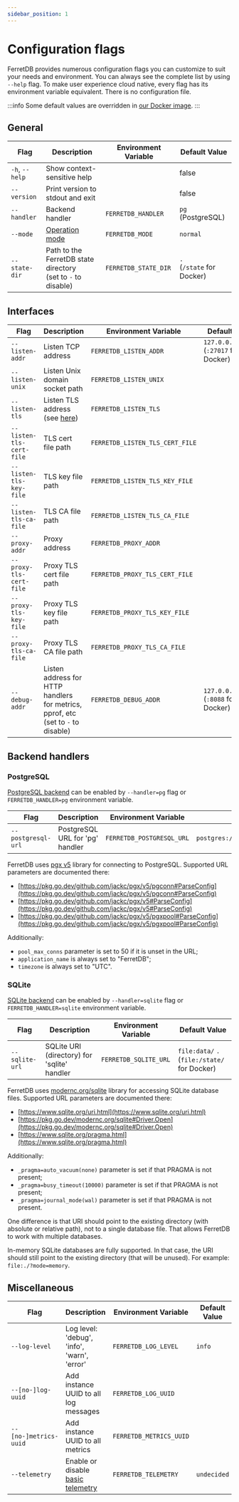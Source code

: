 ```yaml
---
sidebar_position: 1
---
```


# Configuration flags

FerretDB provides numerous configuration flags you can customize to suit your needs and environment.
You can always see the complete list by using `--help` flag.
To make user experience cloud native, every flag has its environment variable equivalent.
There is no configuration file.

:::info
Some default values are overridden in [our Docker image](../quickstart-guide/docker.md).
:::

<!-- Keep order in sync with the `--help` output -->

<!-- For <br /> -->
<!-- markdownlint-capture -->
<!-- markdownlint-disable MD033 -->

## General

| Flag           | Description                                                       | Environment Variable | Default Value                  |
| -------------- | ----------------------------------------------------------------- | -------------------- | ------------------------------ |
| `-h`, `--help` | Show context-sensitive help                                       |                      | false                          |
| `--version`    | Print version to stdout and exit                                  |                      | false                          |
| `--handler`    | Backend handler                                                   | `FERRETDB_HANDLER`   | `pg` (PostgreSQL)              |
| `--mode`       | [Operation mode](operation-modes.md)                              | `FERRETDB_MODE`      | `normal`                       |
| `--state-dir`  | Path to the FerretDB state directory<br />(set to `-` to disable) | `FERRETDB_STATE_DIR` | `.`<br />(`/state` for Docker) |

## Interfaces

| Flag                     | Description                                                                           | Environment Variable            | Default Value                                |
| ------------------------ | ------------------------------------------------------------------------------------- | ------------------------------- | -------------------------------------------- |
| `--listen-addr`          | Listen TCP address                                                                    | `FERRETDB_LISTEN_ADDR`          | `127.0.0.1:27017`<br />(`:27017` for Docker) |
| `--listen-unix`          | Listen Unix domain socket path                                                        | `FERRETDB_LISTEN_UNIX`          |                                              |
| `--listen-tls`           | Listen TLS address (see [here](../security/tls-connections.md))                       | `FERRETDB_LISTEN_TLS`           |                                              |
| `--listen-tls-cert-file` | TLS cert file path                                                                    | `FERRETDB_LISTEN_TLS_CERT_FILE` |                                              |
| `--listen-tls-key-file`  | TLS key file path                                                                     | `FERRETDB_LISTEN_TLS_KEY_FILE`  |                                              |
| `--listen-tls-ca-file`   | TLS CA file path                                                                      | `FERRETDB_LISTEN_TLS_CA_FILE`   |                                              |
| `--proxy-addr`           | Proxy address                                                                         | `FERRETDB_PROXY_ADDR`           |                                              |
| `--proxy-tls-cert-file`  | Proxy TLS cert file path                                                              | `FERRETDB_PROXY_TLS_CERT_FILE`  |                                              |
| `--proxy-tls-key-file`   | Proxy TLS key file path                                                               | `FERRETDB_PROXY_TLS_KEY_FILE`   |                                              |
| `--proxy-tls-ca-file`    | Proxy TLS CA file path                                                                | `FERRETDB_PROXY_TLS_CA_FILE`    |                                              |
| `--debug-addr`           | Listen address for HTTP handlers for metrics, pprof, etc<br />(set to `-` to disable) | `FERRETDB_DEBUG_ADDR`           | `127.0.0.1:8088`<br />(`:8088` for Docker)   |

## Backend handlers

<!-- Do not document alpha backends -->

### PostgreSQL

[PostgreSQL backend](../understanding-ferretdb.md#postgresql) can be enabled by
`--handler=pg` flag or `FERRETDB_HANDLER=pg` environment variable.

| Flag               | Description                     | Environment Variable      | Default Value                        |
| ------------------ | ------------------------------- | ------------------------- | ------------------------------------ |
| `--postgresql-url` | PostgreSQL URL for 'pg' handler | `FERRETDB_POSTGRESQL_URL` | `postgres://127.0.0.1:5432/ferretdb` |

FerretDB uses [pgx v5](https://github.com/jackc/pgx) library for connecting to PostgreSQL.
Supported URL parameters are documented there:

- [https://pkg.go.dev/github.com/jackc/pgx/v5/pgconn#ParseConfig](https://pkg.go.dev/github.com/jackc/pgx/v5/pgconn#ParseConfig)
- [https://pkg.go.dev/github.com/jackc/pgx/v5#ParseConfig](https://pkg.go.dev/github.com/jackc/pgx/v5#ParseConfig)
- [https://pkg.go.dev/github.com/jackc/pgx/v5/pgxpool#ParseConfig](https://pkg.go.dev/github.com/jackc/pgx/v5/pgxpool#ParseConfig)

Additionally:

- `pool_max_conns` parameter is set to 50 if it is unset in the URL;
- `application_name` is always set to "FerretDB";
- `timezone` is always set to "UTC".

### SQLite

[SQLite backend](../understanding-ferretdb.md#sqlite) can be enabled by
`--handler=sqlite` flag or `FERRETDB_HANDLER=sqlite` environment variable.

| Flag           | Description                                 | Environment Variable  | Default Value                                     |
| -------------- | ------------------------------------------- | --------------------- | ------------------------------------------------- |
| `--sqlite-url` | SQLite URI (directory) for 'sqlite' handler | `FERRETDB_SQLITE_URL` | `file:data/` `.`<br />(`file:/state/` for Docker) |

FerretDB uses [modernc.org/sqlite](https://gitlab.com/cznic/sqlite) library for accessing SQLite database files.
Supported URL parameters are documented there:

- [https://www.sqlite.org/uri.html](https://www.sqlite.org/uri.html)
- [https://pkg.go.dev/modernc.org/sqlite#Driver.Open](https://pkg.go.dev/modernc.org/sqlite#Driver.Open)
- [https://www.sqlite.org/pragma.html](https://www.sqlite.org/pragma.html)

Additionally:

- `_pragma=auto_vacuum(none)` parameter is set if that PRAGMA is not present;
- `_pragma=busy_timeout(10000)` parameter is set if that PRAGMA is not present;
- `_pragma=journal_mode(wal)` parameter is set if that PRAGMA is not present.

One difference is that URI should point to the existing directory (with absolute or relative path), not to a single database file.
That allows FerretDB to work with multiple databases.

In-memory SQLite databases are fully supported.
In that case, the URI should still point to the existing directory (that will be unused).
For example: `file:./?mode=memory`.

## Miscellaneous

| Flag                  | Description                                       | Environment Variable    | Default Value |
| --------------------- | ------------------------------------------------- | ----------------------- | ------------- |
| `--log-level`         | Log level: 'debug', 'info', 'warn', 'error'       | `FERRETDB_LOG_LEVEL`    | `info`        |
| `--[no-]log-uuid`     | Add instance UUID to all log messages             | `FERRETDB_LOG_UUID`     |               |
| `--[no-]metrics-uuid` | Add instance UUID to all metrics                  | `FERRETDB_METRICS_UUID` |               |
| `--telemetry`         | Enable or disable [basic telemetry](telemetry.md) | `FERRETDB_TELEMETRY`    | `undecided`   |

<!-- Do not document `--test-XXX` flags here -->

<!-- markdownlint-restore -->
